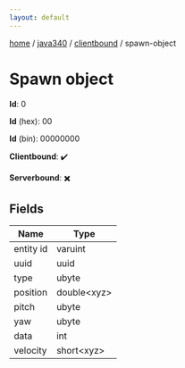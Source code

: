 ```yaml
---
layout: default
---
```


[home](/)  /  [java340](/protocol/java340)  /  [clientbound](/protocol/java340/clientbound)  /  spawn-object

# Spawn object

**Id**: 0

**Id** (hex): 00

**Id** (bin): 00000000

**Clientbound**: ✔️

**Serverbound**: ✖️

## Fields

Name | Type
---|---
entity id | varuint
uuid | uuid
type | ubyte
position | double&lt;xyz&gt;
pitch | ubyte
yaw | ubyte
data | int
velocity | short&lt;xyz&gt;
